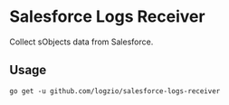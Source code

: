 # Salesforce Logs Receiver

Collect sObjects data from Salesforce.

## Usage

```
go get -u github.com/logzio/salesforce-logs-receiver
```
